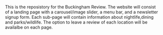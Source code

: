This is the reposistory for the Buckingham Review. 
The website will consist of a landing page with a carousel/image slider, a menu bar, and a newsletter signup form.
Each sub-page will contain information about nightlife,dining and parks/wildlife.
The option to leave a review of each location will be availalbe on each page.
